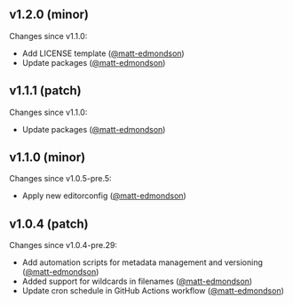 ## v1.2.0 (minor)

Changes since v1.1.0:

- Add LICENSE template ([@matt-edmondson](https://github.com/matt-edmondson))
- Update packages ([@matt-edmondson](https://github.com/matt-edmondson))

## v1.1.1 (patch)

Changes since v1.1.0:

- Update packages ([@matt-edmondson](https://github.com/matt-edmondson))

## v1.1.0 (minor)

Changes since v1.0.5-pre.5:

- Apply new editorconfig ([@matt-edmondson](https://github.com/matt-edmondson))

## v1.0.4 (patch)

Changes since v1.0.4-pre.29:

- Add automation scripts for metadata management and versioning ([@matt-edmondson](https://github.com/matt-edmondson))
- Added support for wildcards in filenames ([@matt-edmondson](https://github.com/matt-edmondson))
- Update cron schedule in GitHub Actions workflow ([@matt-edmondson](https://github.com/matt-edmondson))


